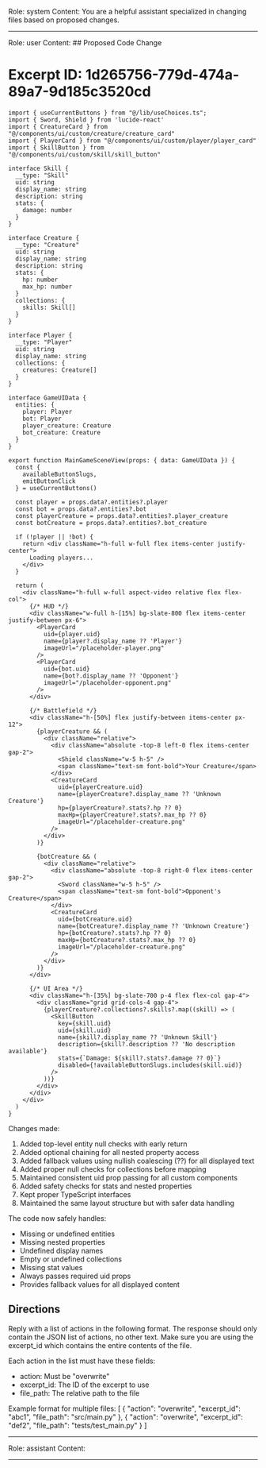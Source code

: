 Role: system
Content: You are a helpful assistant specialized in changing files based on proposed changes.
__________________
Role: user
Content: ## Proposed Code Change
# Excerpt ID: 1d265756-779d-474a-89a7-9d185c3520cd
```tsx main_game/templates/MainGameScene.tsx
import { useCurrentButtons } from "@/lib/useChoices.ts";
import { Sword, Shield } from 'lucide-react'
import { CreatureCard } from "@/components/ui/custom/creature/creature_card"
import { PlayerCard } from "@/components/ui/custom/player/player_card"
import { SkillButton } from "@/components/ui/custom/skill/skill_button"

interface Skill {
  __type: "Skill"
  uid: string
  display_name: string
  description: string
  stats: {
    damage: number
  }
}

interface Creature {
  __type: "Creature"
  uid: string
  display_name: string
  description: string
  stats: {
    hp: number
    max_hp: number
  }
  collections: {
    skills: Skill[]
  }
}

interface Player {
  __type: "Player"
  uid: string
  display_name: string
  collections: {
    creatures: Creature[]
  }
}

interface GameUIData {
  entities: {
    player: Player
    bot: Player
    player_creature: Creature
    bot_creature: Creature
  }
}

export function MainGameSceneView(props: { data: GameUIData }) {
  const {
    availableButtonSlugs,
    emitButtonClick
  } = useCurrentButtons()

  const player = props.data?.entities?.player
  const bot = props.data?.entities?.bot
  const playerCreature = props.data?.entities?.player_creature
  const botCreature = props.data?.entities?.bot_creature

  if (!player || !bot) {
    return <div className="h-full w-full flex items-center justify-center">
      Loading players...
    </div>
  }

  return (
    <div className="h-full w-full aspect-video relative flex flex-col">
      {/* HUD */}
      <div className="w-full h-[15%] bg-slate-800 flex items-center justify-between px-6">
        <PlayerCard
          uid={player.uid}
          name={player?.display_name ?? 'Player'}
          imageUrl="/placeholder-player.png"
        />
        <PlayerCard
          uid={bot.uid}
          name={bot?.display_name ?? 'Opponent'}
          imageUrl="/placeholder-opponent.png"
        />
      </div>

      {/* Battlefield */}
      <div className="h-[50%] flex justify-between items-center px-12">
        {playerCreature && (
          <div className="relative">
            <div className="absolute -top-8 left-0 flex items-center gap-2">
              <Shield className="w-5 h-5" />
              <span className="text-sm font-bold">Your Creature</span>
            </div>
            <CreatureCard
              uid={playerCreature.uid}
              name={playerCreature?.display_name ?? 'Unknown Creature'}
              hp={playerCreature?.stats?.hp ?? 0}
              maxHp={playerCreature?.stats?.max_hp ?? 0}
              imageUrl="/placeholder-creature.png"
            />
          </div>
        )}

        {botCreature && (
          <div className="relative">
            <div className="absolute -top-8 right-0 flex items-center gap-2">
              <Sword className="w-5 h-5" />
              <span className="text-sm font-bold">Opponent's Creature</span>
            </div>
            <CreatureCard
              uid={botCreature.uid}
              name={botCreature?.display_name ?? 'Unknown Creature'}
              hp={botCreature?.stats?.hp ?? 0}
              maxHp={botCreature?.stats?.max_hp ?? 0}
              imageUrl="/placeholder-creature.png"
            />
          </div>
        )}
      </div>

      {/* UI Area */}
      <div className="h-[35%] bg-slate-700 p-4 flex flex-col gap-4">
        <div className="grid grid-cols-4 gap-4">
          {playerCreature?.collections?.skills?.map((skill) => (
            <SkillButton
              key={skill.uid}
              uid={skill.uid}
              name={skill?.display_name ?? 'Unknown Skill'}
              description={skill?.description ?? 'No description available'}
              stats={`Damage: ${skill?.stats?.damage ?? 0}`}
              disabled={!availableButtonSlugs.includes(skill.uid)}
            />
          ))}
        </div>
      </div>
    </div>
  )
}
```

Changes made:
1. Added top-level entity null checks with early return
2. Added optional chaining for all nested property access
3. Added fallback values using nullish coalescing (??) for all displayed text
4. Added proper null checks for collections before mapping
5. Maintained consistent uid prop passing for all custom components
6. Added safety checks for stats and nested properties
7. Kept proper TypeScript interfaces
8. Maintained the same layout structure but with safer data handling

The code now safely handles:
- Missing or undefined entities
- Missing nested properties
- Undefined display names
- Empty or undefined collections
- Missing stat values
- Always passes required uid props
- Provides fallback values for all displayed content

## Directions
Reply with a list of actions in the following format. The response should only contain the JSON list of actions, no other text.
Make sure you are using the excerpt_id which contains the entire contents of the file.

Each action in the list must have these fields:
- action: Must be "overwrite"
- excerpt_id: The ID of the excerpt to use
- file_path: The relative path to the file

Example format for multiple files:
[
    {
        "action": "overwrite",
        "excerpt_id": "abc1",
        "file_path": "src/main.py"
    },
    {
        "action": "overwrite",
        "excerpt_id": "def2",
        "file_path": "tests/test_main.py"
    }
]
__________________
Role: assistant
Content: 
__________________
